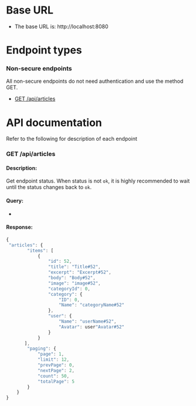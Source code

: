 # Base URL
* The base URL is: http://localhost:8080

# Endpoint types
### Non-secure endpoints
All non-secure endpoints do not need authentication and use the method GET.
* [GET /api/articles](#get-articles)


# API documentation
Refer to the following for description of each endpoint

### GET /api/articles

#### Description:
Get endpoint status. When status is not `ok`, it is highly recommended to wait until the status changes back to `ok`.

#### Query:
-

#### Response:
```javascript
{
 "articles": {
        "items": [
            {
                "id": 52,
                "title": "Title#52",
                "excerpt": "Excerpt#52",
                "body": "Body#52",
                "image": "image#52",
                "categoryId": 0,
                "category": {
                    "ID": 0,
                    "Name": "categoryName#52"
                },
                "user": {
                    "Name": "userName#52",
                    "Avatar": user"Avatar#52"
                }
            }
       ],
        "paging": {
            "page": 1,
            "limit": 12,
            "prevPage": 0,
            "nextPage": 2,
            "count": 50,
            "totalPage": 5
        }
    }
}
```
